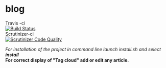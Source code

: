 blog
====

Travis -ci<br/> 
[![Build Status](https://travis-ci.org/alexgoncharcherkassy/blog.svg?branch=master)](https://travis-ci.org/alexgoncharcherkassy/blog)
<br/>
Scrutinizer-ci<br/>
[![Scrutinizer Code Quality](https://scrutinizer-ci.com/g/alexgoncharcherkassy/blog/badges/quality-score.png?b=base)](https://scrutinizer-ci.com/g/alexgoncharcherkassy/blog/?branch=base)
<br/>


<i>For installation of the project in command line launch install.sh and select <strong>install</strong></i><br/>
<strong>For correct display of "Tag cloud" add or edit any article.</strong>
